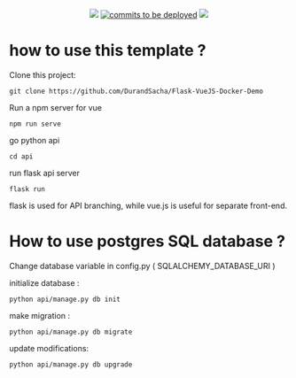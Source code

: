 <p align="center">
 <a href="https://github.com/DurandSacha/Flask-VueJS-Docker-Demo" alt="Contributors">
    <img src="https://img.shields.io/github/contributors/badges/shields" /></a>
    
 <a href="https://github.com/DurandSacha/Flask-VueJS-Docker-Demo">
    <img src="https://img.shields.io/github/commits-since/badges/shields/gh-pages?label=commits%20to%20be%20deployed"
        alt="commits to be deployed"></a>

 <a href="https://github.com/badges/shields/pulse" alt="Activity">
    <img src="https://img.shields.io/github/commit-activity/m/badges/shields" /></a>
</p>

# how to use this template ? 

Clone this project:

    git clone https://github.com/DurandSacha/Flask-VueJS-Docker-Demo

Run a npm server for vue

    npm run serve

go python api

    cd api

run flask api server

    flask run


flask is used for API branching, while vue.js is useful for separate front-end.

# How to use postgres SQL database ?

Change database variable in config.py ( SQLALCHEMY_DATABASE_URI )

initialize database :

    python api/manage.py db init
    
make migration :

    python api/manage.py db migrate
    
update modifications:

    python api/manage.py db upgrade



